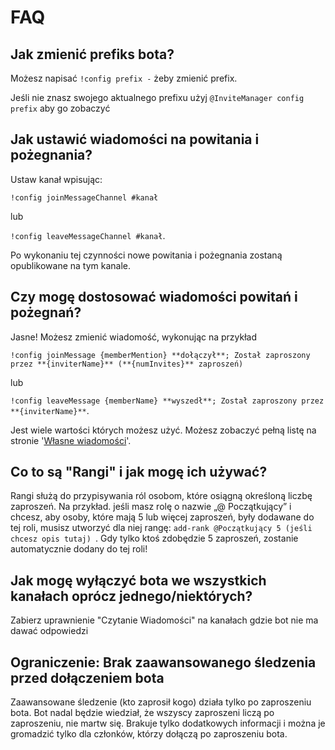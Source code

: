 # FAQ

## Jak zmienić prefiks bota?

Możesz napisać `!config prefix -` żeby zmienić prefix.

Jeśli nie znasz swojego aktualnego prefixu użyj `@InviteManager config prefix` aby go zobaczyć

## Jak ustawić wiadomości na powitania i pożegnania?

Ustaw kanał wpisując:

`!config joinMessageChannel #kanał`

lub

`!config leaveMessageChannel #kanał`.

Po wykonaniu tej czynności nowe powitania i pożegnania zostaną opublikowane na tym kanale.

## Czy mogę dostosować wiadomości powitań i pożegnań?

Jasne! Możesz zmienić wiadomość, wykonując na przykład

`!config joinMessage {memberMention} **dołączył**; Został zaproszony przez **{inviterName}** (**{numInvites}** zaproszeń)`

lub

`!config leaveMessage {memberName} **wyszedł**; Został zaproszony przez **{inviterName}**`.

Jest wiele wartości których możesz użyć. Możesz zobaczyć pełną listę na stronie '[Własne wiadomości](/pl/modules/invites/custom-messages.md)'.

## Co to są "Rangi" i jak mogę ich używać?

Rangi służą do przypisywania ról osobom, które osiągną określoną liczbę zaproszeń. Na przykład. jeśli masz rolę o nazwie „@ Początkujący” i chcesz, aby osoby, które mają 5 lub więcej zaproszeń, były dodawane do tej roli, musisz utworzyć dla niej rangę: `add-rank @Początkujący 5 (jeśli chcesz opis tutaj) `. Gdy tylko ktoś zdobędzie 5 zaproszeń, zostanie automatycznie dodany do tej roli!

## Jak mogę wyłączyć bota we wszystkich kanałach oprócz jednego/niektórych?

Zabierz uprawnienie "Czytanie Wiadomości" na kanałach gdzie bot nie ma dawać odpowiedzi

## Ograniczenie: Brak zaawansowanego śledzenia przed dołączeniem bota

Zaawansowane śledzenie (kto zaprosił kogo) działa tylko po zaproszeniu bota. Bot nadal będzie wiedział, że wszyscy zaproszeni liczą po zaproszeniu, nie martw się. Brakuje tylko dodatkowych informacji i można je gromadzić tylko dla członków, którzy dołączą po zaproszeniu bota.
